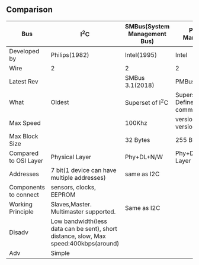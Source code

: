 ## Comparison

|Bus|I<sup>2</sup>C|SMBus(System Management Bus)|PMBus(Power Management Bus)|
|---|---|---|---|
|Developed by|Philips(1982)|Intel(1995)|Intel|
|Wire|2|2|2|
|Latest Rev||SMBus 3.1(2018)|PMBus 1.3|
|What|Oldest|Superset of I<sup>2</sup>C|Superset of SMBus. Defines domain specific commands|
|Max Speed||100Khz|version1.2(400KHz), version1.3(1MHz)|
|Max Block Size||32 Bytes|255 Bytes|
|Compared to OSI Layer|Physical Layer|Phy+DL+N/W|Phy+DL+N/W+Transport Layer|
|Addresses|7 bit(1 device can have multiple addresses)|same as I2C||
|Components to connect|sensors, clocks, EEPROM|||
|Working Principle|Slaves,Master. Multimaster supported.|Same as I2C||
|Disadv|Low bandwidth(less data can be sent), short distance, slow, Max speed:400kbps(around)|||
|Adv|Simple|||

